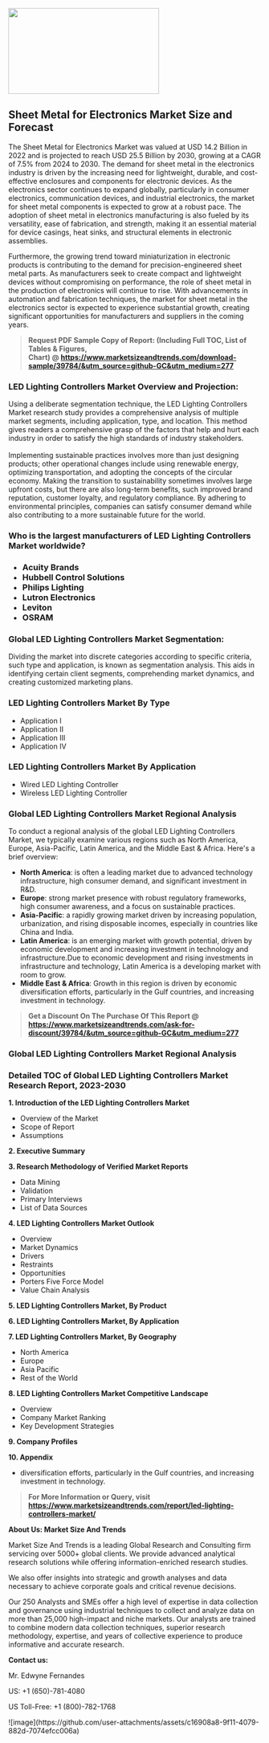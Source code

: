 <p><img class="alignnone size-medium wp-image-20088" src="https://ffe5etoiles.com/wp-content/uploads/2024/12/MST1-300x171.png" alt="" width="300" height="171" /></p><h2>Sheet Metal for Electronics Market Size and Forecast</h2><p>The Sheet Metal for Electronics Market was valued at USD 14.2 Billion in 2022 and is projected to reach USD 25.5 Billion by 2030, growing at a CAGR of 7.5% from 2024 to 2030. The demand for sheet metal in the electronics industry is driven by the increasing need for lightweight, durable, and cost-effective enclosures and components for electronic devices. As the electronics sector continues to expand globally, particularly in consumer electronics, communication devices, and industrial electronics, the market for sheet metal components is expected to grow at a robust pace. The adoption of sheet metal in electronics manufacturing is also fueled by its versatility, ease of fabrication, and strength, making it an essential material for device casings, heat sinks, and structural elements in electronic assemblies.</p><p>Furthermore, the growing trend toward miniaturization in electronic products is contributing to the demand for precision-engineered sheet metal parts. As manufacturers seek to create compact and lightweight devices without compromising on performance, the role of sheet metal in the production of electronics will continue to rise. With advancements in automation and fabrication techniques, the market for sheet metal in the electronics sector is expected to experience substantial growth, creating significant opportunities for manufacturers and suppliers in the coming years.</p></p><blockquote id="" class=""><strong>Request PDF Sample Copy of Report: (Including Full TOC, List of Tables &amp; Figures, Chart)&nbsp;@&nbsp;<strong><a href="https://www.marketsizeandtrends.com/download-sample/39784/&utm_source=github-GC&utm_medium=277" target="_blank">https://www.marketsizeandtrends.com/download-sample/39784/&utm_source=github-GC&utm_medium=277</a></strong></strong></blockquote><h3 id="" class="">LED Lighting Controllers Market&nbsp;Overview and Projection:</h3><p id="" class="">Using a deliberate segmentation technique, the LED Lighting Controllers Market research study provides a comprehensive analysis of multiple market segments, including application, type, and location. This method gives readers a comprehensive grasp of the factors that help and hurt each industry in order to satisfy the high standards of industry stakeholders. <br /> <br />Implementing sustainable practices involves more than just designing products; other operational changes include using renewable energy, optimizing transportation, and adopting the concepts of the circular economy. Making the transition to sustainability sometimes involves large upfront costs, but there are also long-term benefits, such improved brand reputation, customer loyalty, and regulatory compliance. By adhering to environmental principles, companies can satisfy consumer demand while also contributing to a more sustainable future for the world.</p><h3 id="" class="">Who is the largest manufacturers of&nbsp;LED Lighting Controllers Market worldwide?</h3><h3 class=""><p><ul><li>Acuity Brands </li><li> Hubbell Control Solutions </li><li> Philips Lighting </li><li> Lutron Electronics </li><li> Leviton </li><li> OSRAM</li></ul></p></h3><h3 id="" class="">Global&nbsp;LED Lighting Controllers Market Segmentation:</h3><p id="" class="">Dividing the market into discrete categories according to specific criteria, such type and application, is known as segmentation analysis. This aids in identifying certain client segments, comprehending market dynamics, and creating customized marketing plans.</p><h3 id="" class="">LED Lighting Controllers Market&nbsp;By Type</h3><p><p><ul><li>Application I </li><li> Application II </li><li> Application III </li><li> Application IV</p></li></ul></p></p><h3 id="" class="">LED Lighting Controllers Market&nbsp;By Application</h3><p class=""><p><ul><li>Wired LED Lighting Controller </li><li> Wireless LED Lighting Controller</li></ul></p></p><h3 id="" class="">Global LED Lighting Controllers Market Regional Analysis</h3><p id="" class="">To conduct a regional analysis of the global LED Lighting Controllers Market, we typically examine various regions such as North America, Europe, Asia-Pacific, Latin America, and the Middle East &amp; Africa. Here's a brief overview:</p><ul><li><strong>North America</strong>: is often a leading market due to advanced technology infrastructure, high consumer demand, and significant investment in R&amp;D.</li><li><strong>Europe</strong>: strong market presence with robust regulatory frameworks, high consumer awareness, and a focus on sustainable practices.</li><li><strong>Asia-Pacific</strong>: a rapidly growing market driven by increasing population, urbanization, and rising disposable incomes, especially in countries like China and India.</li><li><strong>Latin America</strong>: is an emerging market with growth potential, driven by economic development and increasing investment in technology and infrastructure.Due to economic development and rising investments in infrastructure and technology, Latin America is a developing market with room to grow.</li><li><strong>Middle East &amp; Africa</strong>: Growth in this region is driven by economic diversification efforts, particularly in the Gulf countries, and increasing investment in technology.</li></ul><blockquote id="" class=""><strong>Get a Discount On The Purchase Of This Report @ <strong><a href="https://www.marketsizeandtrends.com/ask-for-discount/39784/&utm_source=github-GC&utm_medium=277" target="_blank">https://www.marketsizeandtrends.com/ask-for-discount/39784/&utm_source=github-GC&utm_medium=277</a></strong></strong></blockquote><h3 id="" class="">Global LED Lighting Controllers Market Regional Analysis</h3><h3 id="" class="">Detailed TOC of Global LED Lighting Controllers Market Research Report, 2023-2030</h3><p id="" class=""><strong>1. Introduction of the LED Lighting Controllers Market</strong></p><ul><li>Overview of the Market</li><li>Scope of Report</li><li>Assumptions</li></ul><p id="" class=""><strong>2. Executive Summary</strong></p><p id="" class=""><strong>3. Research Methodology of Verified Market Reports</strong></p><ul><li>Data Mining</li><li>Validation</li><li>Primary Interviews</li><li>List of Data Sources</li></ul><p id="" class=""><strong>4. LED Lighting Controllers Market Outlook</strong></p><ul><li>Overview</li><li>Market Dynamics</li><li>Drivers</li><li>Restraints</li><li>Opportunities</li><li>Porters Five Force Model</li><li>Value Chain Analysis</li></ul><p id="" class=""><strong>5. LED Lighting Controllers Market, By Product</strong></p><p id="" class=""><strong>6. LED Lighting Controllers Market, By Application</strong></p><p id="" class=""><strong>7. LED Lighting Controllers Market, By Geography</strong></p><ul><li>North America</li><li>Europe</li><li>Asia Pacific</li><li>Rest of the World</li></ul><p id="" class=""><strong>8. LED Lighting Controllers Market Competitive Landscape</strong></p><ul><li>Overview</li><li>Company Market Ranking</li><li>Key Development Strategies</li></ul><p id="" class=""><strong>9. Company Profiles</strong></p><p id="" class=""><strong>10. Appendix</strong></p><ul><li>diversification efforts, particularly in the Gulf countries, and increasing investment in technology.</li></ul><blockquote id="" class=""><strong>For More Information or Query, visit <strong><strong><a href="https://www.marketsizeandtrends.com/report/led-lighting-controllers-market/" target="_blank">https://www.marketsizeandtrends.com/report/led-lighting-controllers-market/</a></strong></strong></strong></blockquote><p id="" class=""><strong>About Us: Market Size And Trends</strong></p><p id="" class="">Market Size And Trends is a leading Global Research and Consulting firm servicing over 5000+ global clients. We provide advanced analytical research solutions while offering information-enriched research studies.</p><p id="" class="">We also offer insights into strategic and growth analyses and data necessary to achieve corporate goals and critical revenue decisions.</p><p id="" class="">Our 250 Analysts and SMEs offer a high level of expertise in data collection and governance using industrial techniques to collect and analyze data on more than 25,000 high-impact and niche markets. Our analysts are trained to combine modern data collection techniques, superior research methodology, expertise, and years of collective experience to produce informative and accurate research.</p><p id="" class=""><strong>Contact us:</strong></p><p id="" class="">Mr. Edwyne Fernandes</p><p id="" class="">US: +1 (650)-781-4080</p><p id="" class="">US Toll-Free: +1 (800)-782-1768</p>
![image](https://github.com/user-attachments/assets/c16908a8-9f11-4079-882d-7074efcc006a)
